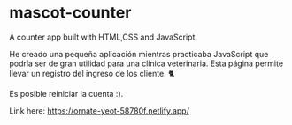 # mascot-counter
A counter app built with HTML,CSS and JavaScript. 

He creado una pequeña aplicación mientras practicaba JavaScript que podría ser de gran utilidad para una clínica veterinaria. Esta página permite llevar un registro del ingreso de los cliente. 🐈

Es posible reiniciar la cuenta :).

Link here: https://ornate-yeot-58780f.netlify.app/
